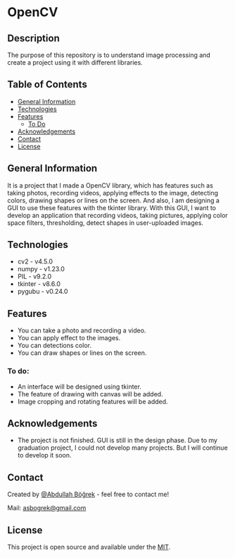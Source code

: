 # OpenCV

## Description

The purpose of this repository is to understand image processing and create a project using it with different libraries.

## Table of Contents

* [General Information](#general-information)
* [Technologies](#technologies)
* [Features](#features)
    * [To Do](#to-do)
* [Acknowledgements](#acknowledgements)
* [Contact](#contact)
* [License](#license)


## General Information

It is a project that I made a OpenCV library, which has features such as taking photos, recording videos, applying effects to the image, detecting colors, drawing shapes or lines on the screen. And also, I am designing a GUI to use these features with the tkinter library. With this GUI, I want to develop an application that recording videos, taking pictures, applying color space filters, thresholding, detect shapes in user-uploaded images.

## Technologies

- cv2           - v4.5.0
- numpy         - v1.23.0
- PIL           - v9.2.0
- tkinter       - v8.6.0
- pygubu        - v0.24.0

## Features

- You can take a photo and recording a video.
- You can apply effect to the images. 
- You can detections color.
- You can draw shapes or lines on the screen.

### To do:

- An interface will be designed using tkinter.
- The feature of drawing with canvas will be added.
- Image cropping and rotating features will be added.

## Acknowledgements

- The project is not finished. GUI is still in the design phase. Due to my graduation project, I could not develop many projects. But I will continue to develop it soon.

## Contact

Created by [@Abdullah Böğrek](https://tr.linkedin.com/in/abdullah-s-bogrek) - feel free to contact me!

Mail: asbogrek@gmail.com

## License

This project is open source and available under the [MIT](https://opensource.org/licenses/MIT).